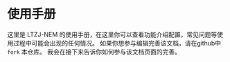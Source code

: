 # 使用手册

这里是 LTZJ-NEM 的使用手册，在这里你可以查看功能介绍配置，常见问题等使用过程中可能会出现的任何情况。
如果你想参与编辑完善该文档，请在github中 `fork` 本仓库。
我会在接下来告诉你如何参与该文档页面的完善。
